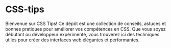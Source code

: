 # CSS-tips
Bienvenue sur CSS Tips! Ce dépôt est une collection de conseils, astuces et bonnes pratiques pour améliorer vos compétences en CSS. Que vous soyez débutant ou développeur expérimenté, vous trouverez ici des techniques utiles pour créer des interfaces web élégantes et performantes.
